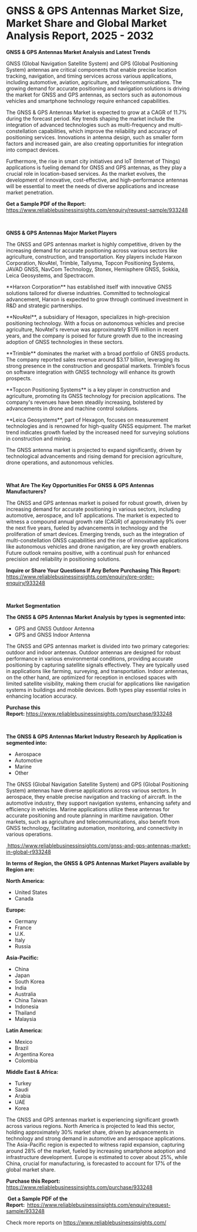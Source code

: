 <p><h1>GNSS & GPS Antennas Market Size, Market Share and Global Market Analysis Report, 2025 - 2032</h1></p><p><strong>GNSS & GPS Antennas Market Analysis and Latest Trends</strong></p>
<p><p>GNSS (Global Navigation Satellite System) and GPS (Global Positioning System) antennas are critical components that enable precise location tracking, navigation, and timing services across various applications, including automotive, aviation, agriculture, and telecommunications. The growing demand for accurate positioning and navigation solutions is driving the market for GNSS and GPS antennas, as sectors such as autonomous vehicles and smartphone technology require enhanced capabilities.</p><p>The GNSS & GPS Antennas Market is expected to grow at a CAGR of 11.7% during the forecast period. Key trends shaping the market include the integration of advanced technologies such as multi-frequency and multi-constellation capabilities, which improve the reliability and accuracy of positioning services. Innovations in antenna design, such as smaller form factors and increased gain, are also creating opportunities for integration into compact devices.</p><p>Furthermore, the rise in smart city initiatives and IoT (Internet of Things) applications is fueling demand for GNSS and GPS antennas, as they play a crucial role in location-based services. As the market evolves, the development of innovative, cost-effective, and high-performance antennas will be essential to meet the needs of diverse applications and increase market penetration.</p></p>
<p><strong>Get a Sample PDF of the Report:&nbsp;</strong> <a href="https://www.reliablebusinessinsights.com/enquiry/request-sample/933248?utm_campaign=3314&utm_medium=2&utm_source=Github&utm_content=ia&utm_term=21032025&utm_id=gnss-gps-antennas">https://www.reliablebusinessinsights.com/enquiry/request-sample/933248</a></p>
<p>&nbsp;</p>
<p><strong>GNSS & GPS Antennas Major Market Players</strong></p>
<p><p>The GNSS and GPS antennas market is highly competitive, driven by the increasing demand for accurate positioning across various sectors like agriculture, construction, and transportation. Key players include Harxon Corporation, NovAtel, Trimble, Tallysma, Topcon Positioning Systems, JAVAD GNSS, NavCom Technology, Stonex, Hemisphere GNSS, Sokkia, Leica Geosystems, and Spectracom.</p><p>**Harxon Corporation** has established itself with innovative GNSS solutions tailored for diverse industries. Committed to technological advancement, Harxon is expected to grow through continued investment in R&D and strategic partnerships.</p><p>**NovAtel**, a subsidiary of Hexagon, specializes in high-precision positioning technology. With a focus on autonomous vehicles and precise agriculture, NovAtel's revenue was approximately $176 million in recent years, and the company is poised for future growth due to the increasing adoption of GNSS technologies in these sectors.</p><p>**Trimble** dominates the market with a broad portfolio of GNSS products. The company reported sales revenue around $3.17 billion, leveraging its strong presence in the construction and geospatial markets. Trimble’s focus on software integration with GNSS technology will enhance its growth prospects.</p><p>**Topcon Positioning Systems** is a key player in construction and agriculture, promoting its GNSS technology for precision applications. The company's revenues have been steadily increasing, bolstered by advancements in drone and machine control solutions.</p><p>**Leica Geosystems**, part of Hexagon, focuses on measurement technologies and is renowned for high-quality GNSS equipment. The market trend indicates growth fueled by the increased need for surveying solutions in construction and mining.</p><p>The GNSS antenna market is projected to expand significantly, driven by technological advancements and rising demand for precision agriculture, drone operations, and autonomous vehicles.</p></p>
<p>&nbsp;</p>
<p><strong>What Are The Key Opportunities For GNSS & GPS Antennas Manufacturers?</strong></p>
<p><p>The GNSS and GPS antennas market is poised for robust growth, driven by increasing demand for accurate positioning in various sectors, including automotive, aerospace, and IoT applications. The market is expected to witness a compound annual growth rate (CAGR) of approximately 9% over the next five years, fueled by advancements in technology and the proliferation of smart devices. Emerging trends, such as the integration of multi-constellation GNSS capabilities and the rise of innovative applications like autonomous vehicles and drone navigation, are key growth enablers. Future outlook remains positive, with a continual push for enhanced precision and reliability in positioning solutions.</p></p>
<p><strong>Inquire or Share Your Questions If Any Before Purchasing This Report:</strong> <a href="https://www.reliablebusinessinsights.com/enquiry/pre-order-enquiry/933248?utm_campaign=3314&utm_medium=2&utm_source=Github&utm_content=ia&utm_term=21032025&utm_id=gnss-gps-antennas">https://www.reliablebusinessinsights.com/enquiry/pre-order-enquiry/933248</a></p>
<p>&nbsp;</p>
<p><strong>Market Segmentation</strong></p>
<p><strong>The GNSS & GPS Antennas Market Analysis by types is segmented into:</strong></p>
<p><ul><li>GPS and GNSS Outdoor Antenna</li><li>GPS and GNSS Indoor Antenna</li></ul></p>
<p><p>The GNSS and GPS antennas market is divided into two primary categories: outdoor and indoor antennas. Outdoor antennas are designed for robust performance in various environmental conditions, providing accurate positioning by capturing satellite signals effectively. They are typically used in applications like farming, surveying, and transportation. Indoor antennas, on the other hand, are optimized for reception in enclosed spaces with limited satellite visibility, making them crucial for applications like navigation systems in buildings and mobile devices. Both types play essential roles in enhancing location accuracy.</p></p>
<p><strong>Purchase this Report:&nbsp;</strong><a href="https://www.reliablebusinessinsights.com/purchase/933248?utm_campaign=3314&utm_medium=2&utm_source=Github&utm_content=ia&utm_term=21032025&utm_id=gnss-gps-antennas">https://www.reliablebusinessinsights.com/purchase/933248</a></p>
<p>&nbsp;</p>
<p><strong>The GNSS & GPS Antennas Market Industry Research by Application is segmented into:</strong></p>
<p><ul><li>Aerospace</li><li>Automotive</li><li>Marine</li><li>Other</li></ul></p>
<p><p>The GNSS (Global Navigation Satellite System) and GPS (Global Positioning System) antennas have diverse applications across various sectors. In aerospace, they enable precise navigation and tracking of aircraft. In the automotive industry, they support navigation systems, enhancing safety and efficiency in vehicles. Marine applications utilize these antennas for accurate positioning and route planning in maritime navigation. Other markets, such as agriculture and telecommunications, also benefit from GNSS technology, facilitating automation, monitoring, and connectivity in various operations.</p></p>
<p><a href="https://www.reliablebusinessinsights.com/gnss-and-gps-antennas-market-in-global-r933248?utm_campaign=3314&utm_medium=2&utm_source=Github&utm_content=ia&utm_term=21032025&utm_id=gnss-gps-antennas">&nbsp;https://www.reliablebusinessinsights.com/gnss-and-gps-antennas-market-in-global-r933248</a></p>
<p><strong>In terms of Region, the GNSS & GPS Antennas Market Players available by Region are:</strong></p>
<p>
    <p> <strong> North America: </strong>
        <ul>
            <li>United States</li>
            <li>Canada</li>
        </ul>
        </p> 
    <p> <strong> Europe: </strong>
        <ul>
            <li>Germany</li>
            <li>France</li>
            <li>U.K.</li>
            <li>Italy</li>
            <li>Russia</li>
        </ul>
        </p> 
    <p> <strong> Asia-Pacific: </strong>
        <ul>
            <li>China</li>
            <li>Japan</li>
            <li>South Korea</li>
            <li>India</li>
            <li>Australia</li>
            <li>China Taiwan</li>
            <li>Indonesia</li>
            <li>Thailand</li>
            <li>Malaysia</li>
        </ul>
        </p> 
    <p> <strong> Latin America: </strong>
        <ul>
            <li>Mexico</li>
            <li>Brazil</li>
            <li>Argentina Korea</li>
            <li>Colombia</li>
        </ul>
        </p> 
    <p> <strong> Middle East & Africa: </strong>
        <ul>
            <li>Turkey</li>
            <li>Saudi</li>
            <li>Arabia</li>
            <li>UAE</li>
            <li>Korea</li>
        </ul>
    </p>
    </p>
<p><p>The GNSS and GPS antennas market is experiencing significant growth across various regions. North America is projected to lead this sector, holding approximately 30% market share, driven by advancements in technology and strong demand in automotive and aerospace applications. The Asia-Pacific region is expected to witness rapid expansion, capturing around 28% of the market, fueled by increasing smartphone adoption and infrastructure development. Europe is estimated to cover about 25%, while China, crucial for manufacturing, is forecasted to account for 17% of the global market share.</p></p>
<p><strong>Purchase this Report: </strong><a href="https://www.reliablebusinessinsights.com/purchase/933248?utm_campaign=3314&utm_medium=2&utm_source=Github&utm_content=ia&utm_term=21032025&utm_id=gnss-gps-antennas">https://www.reliablebusinessinsights.com/purchase/933248</a></p>
<p>&nbsp;<strong>Get a Sample PDF of the Report:&nbsp;&nbsp;</strong><a href="https://www.reliablebusinessinsights.com/enquiry/request-sample/933248?utm_campaign=3314&utm_medium=2&utm_source=Github&utm_content=ia&utm_term=21032025&utm_id=gnss-gps-antennas">https://www.reliablebusinessinsights.com/enquiry/request-sample/933248</a></p>
<p><strong></strong></p>
<p>Check more reports on <a href="https://www.reliablebusinessinsights.com/?utm_campaign=3314&utm_medium=2&utm_source=Github&utm_content=ia&utm_term=21032025&utm_id=gnss-gps-antennas">https://www.reliablebusinessinsights.com/</a></p>